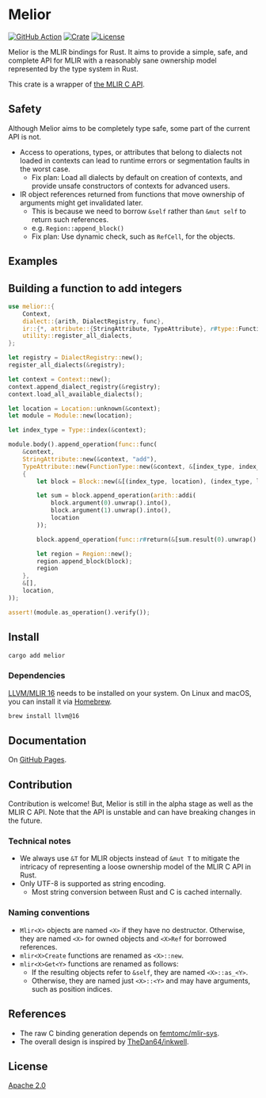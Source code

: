 # Melior

[![GitHub Action](https://img.shields.io/github/actions/workflow/status/raviqqe/melior/test.yaml?branch=main&style=flat-square)](https://github.com/raviqqe/melior/actions?query=workflow%3Atest)
[![Crate](https://img.shields.io/crates/v/melior.svg?style=flat-square)](https://crates.io/crates/melior)
[![License](https://img.shields.io/github/license/raviqqe/melior.svg?style=flat-square)](https://github.com/raviqqe/melior/blob/main/LICENSE)

Melior is the MLIR bindings for Rust. It aims to provide a simple,
safe, and complete API for MLIR with a reasonably sane ownership model
represented by the type system in Rust.

This crate is a wrapper of [the MLIR C API](https://mlir.llvm.org/docs/CAPI/).

## Safety

Although Melior aims to be completely type safe, some part of the current API is
not.

- Access to operations, types, or attributes that belong to dialects not
  loaded in contexts can lead to runtime errors or segmentation faults in
  the worst case.
  - Fix plan: Load all dialects by default on creation of contexts, and
    provide unsafe constructors of contexts for advanced users.
- IR object references returned from functions that move ownership of
  arguments might get invalidated later.
  - This is because we need to borrow `&self` rather than `&mut self` to
    return such references.
  - e.g. `Region::append_block()`
  - Fix plan: Use dynamic check, such as `RefCell`, for the objects.

## Examples

## Building a function to add integers

```rust
use melior::{
    Context,
    dialect::{arith, DialectRegistry, func},
    ir::{*, attribute::{StringAttribute, TypeAttribute}, r#type::FunctionType},
    utility::register_all_dialects,
};

let registry = DialectRegistry::new();
register_all_dialects(&registry);

let context = Context::new();
context.append_dialect_registry(&registry);
context.load_all_available_dialects();

let location = Location::unknown(&context);
let module = Module::new(location);

let index_type = Type::index(&context);

module.body().append_operation(func::func(
    &context,
    StringAttribute::new(&context, "add"),
    TypeAttribute::new(FunctionType::new(&context, &[index_type, index_type], &[index_type]).into()),
    {
        let block = Block::new(&[(index_type, location), (index_type, location)]);

        let sum = block.append_operation(arith::addi(
            block.argument(0).unwrap().into(),
            block.argument(1).unwrap().into(),
            location
        ));

        block.append_operation(func::r#return(&[sum.result(0).unwrap().into()], location));

        let region = Region::new();
        region.append_block(block);
        region
    },
    &[],
    location,
));

assert!(module.as_operation().verify());
```

## Install

```sh
cargo add melior
```

### Dependencies

[LLVM/MLIR 16](https://llvm.org/) needs to be installed on your system. On Linux and macOS, you can install it via [Homebrew](https://brew.sh).

```sh
brew install llvm@16
```

## Documentation

On [GitHub Pages](https://raviqqe.github.io/melior/melior/).

## Contribution

Contribution is welcome! But, Melior is still in the alpha stage as well as the MLIR C API. Note that the API is unstable and can have breaking changes in the future.

### Technical notes

- We always use `&T` for MLIR objects instead of `&mut T` to mitigate the intricacy of representing a loose ownership model of the MLIR C API in Rust.
- Only UTF-8 is supported as string encoding.
  - Most string conversion between Rust and C is cached internally.

### Naming conventions

- `Mlir<X>` objects are named `<X>` if they have no destructor. Otherwise, they are named `<X>` for owned objects and `<X>Ref` for borrowed references.
- `mlir<X>Create` functions are renamed as `<X>::new`.
- `mlir<X>Get<Y>` functions are renamed as follows:
  - If the resulting objects refer to `&self`, they are named `<X>::as_<Y>`.
  - Otherwise, they are named just `<X>::<Y>` and may have arguments, such as position indices.

## References

- The raw C binding generation depends on [femtomc/mlir-sys](https://github.com/femtomc/mlir-sys).
- The overall design is inspired by [TheDan64/inkwell](https://github.com/TheDan64/inkwell).

## License

[Apache 2.0](https://github.com/raviqqe/melior/blob/main/LICENSE)
